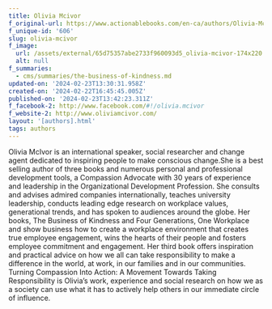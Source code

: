 ```yaml
---
title: Olivia Mcivor
f_original-url: https://www.actionablebooks.com/en-ca/authors/Olivia-McIvor/
f_unique-id: '606'
slug: olivia-mcivor
f_image:
  url: /assets/external/65d75357abe2733f960093d5_olivia-mcivor-174x220.jpeg
  alt: null
f_summaries:
  - cms/summaries/the-business-of-kindness.md
updated-on: '2024-02-23T13:30:31.958Z'
created-on: '2024-02-22T16:45:45.005Z'
published-on: '2024-02-23T13:42:23.311Z'
f_facebook-2: http://www.facebook.com/#!/olivia.mcivor
f_website-2: http://www.oliviamcivor.com/
layout: '[authors].html'
tags: authors
---
```


Olivia McIvor is an international speaker, social researcher and change agent dedicated to inspiring people to make conscious change.She is a best selling author of three books and numerous personal and professional development tools, a Compassion Advocate with 30 years of experience and leadership in the Organizational Development Profession. She consults and advises admired companies internationally, teaches university leadership, conducts leading edge research on workplace values, generational trends, and has spoken to audiences around the globe. Her books, The Business of Kindness and Four Generations, One Workplace and show business how to create a workplace environment that creates true employee engagement, wins the hearts of their people and fosters employee commitment and engagement. Her third book offers inspiration and practical advice on how we all can take responsibility to make a difference in the world, at work, in our families and in our communities. Turning Compassion Into Action: A Movement Towards Taking Responsibility is Olivia’s work, experience and social research on how we as a society can use what it has to actively help others in our immediate circle of influence.
